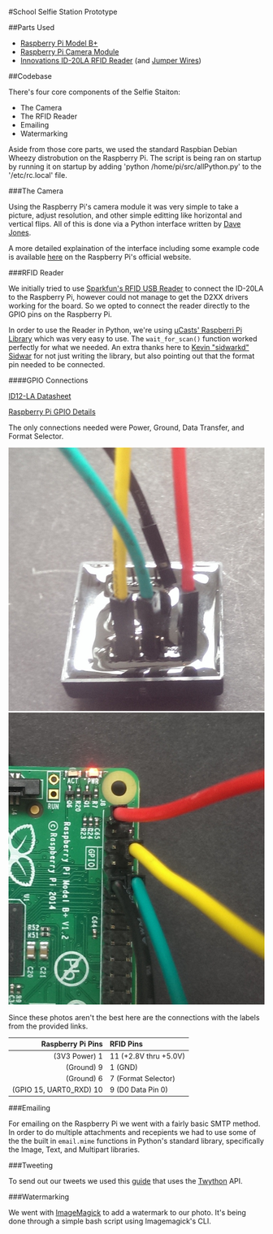 #School Selfie Station Prototype

##Parts Used

* [Raspberry Pi Model B+](https://www.sparkfun.com/products/12994)
* [Raspberry Pi Camera Module](https://www.sparkfun.com/products/11868)
* [Innovations ID-20LA RFID Reader](https://www.sparkfun.com/products/11828) (and [Jumper Wires](https://www.sparkfun.com/products/11710))

##Codebase

There's four core components of the Selfie Staiton: 

* The Camera
* The RFID Reader
* Emailing 
* Watermarking

Aside from those core parts, we used the standard Raspbian Debian Wheezy distrobution on the Raspberry Pi. The script is being ran on startup by running it on startup by adding 'python /home/pi/src/allPython.py' to the '/etc/rc.local' file.

###The Camera

Using the Raspberry Pi's camera module it was very simple to take a picture, adjust resolution, and other simple editting like horizontal and vertical flips. All of this is done via a Python interface written by [Dave Jones](https://twitter.com/waveform80). 

A more detailed explaination of the interface including some example code is available [here](http://www.raspberrypi.org/picamera-pure-python-interface-for-camera-module/) on the Raspberry Pi's official website.

###RFID Reader

We initially tried to use [Sparkfun's RFID USB Reader](https://www.sparkfun.com/products/9963) to connect the ID-20LA to the Raspberry Pi, however could not manage to get the D2XX drivers working for the board. So we opted to connect the reader directly to the GPIO pins on the Raspberry Pi.

In order to use the Reader in Python, we're using [µCasts' Raspberri Pi Library](https://github.com/sidwarkd/ucasts_pi) which was very easy to use. The `wait_for_scan()` function worked perfectly for what we needed. An extra thanks here to [Kevin "sidwarkd" Sidwar](https://github.com/sidwarkd) for not just writing the library, but also pointing out that the format pin needed to be connected.

####GPIO Connections

[ID12-LA Datasheet](http://dlnmh9ip6v2uc.cloudfront.net/datasheets/Sensors/ID/ID-2LA,%20ID-12LA,%20ID-20LA2013-4-10.pdf)

[Raspberry Pi GPIO Details](http://www.raspberrypi-spy.co.uk/2014/07/raspberry-pi-b-gpio-header-details-and-pinout/)

The only connections needed were Power, Ground, Data Transfer, and Format Selector. 

![RFID Pins](/images/RFIDPins.jpg)
![RFID Pins](/images/RPiPins.jpg)

Since these photos aren't the best here are the connections with the labels from the provided links.

| **Raspberry Pi Pins**    | **RFID Pins**         |
|-------------------------:|:----------------------|
| (3V3 Power) 1            | 11 (+2.8V thru +5.0V) |
| (Ground) 9               | 1 (GND)               |
| (Ground) 6               | 7 (Format Selector)   |
| (GPIO 15,  UART0_RXD) 10 | 9 (D0 Data Pin 0)     |


###Emailing

For emailing on the Raspberry Pi we went with a fairly basic SMTP method. In order to do multiple attachments and recepients we had to use some of the the built in `email.mime` functions in Python's standard library, specifically the Image, Text, and Multipart libraries.

###Tweeting

To send out our tweets we used this [guide](http://www.makeuseof.com/tag/how-to-build-a-raspberry-pi-twitter-bot/) that uses the [Twython](https://github.com/ryanmcgrath/twython) API.

###Watermarking

We went with [ImageMagick](http://www.imagemagick.org/) to add a watermark to our photo. It's being done through a simple bash script using Imagemagick's CLI.














